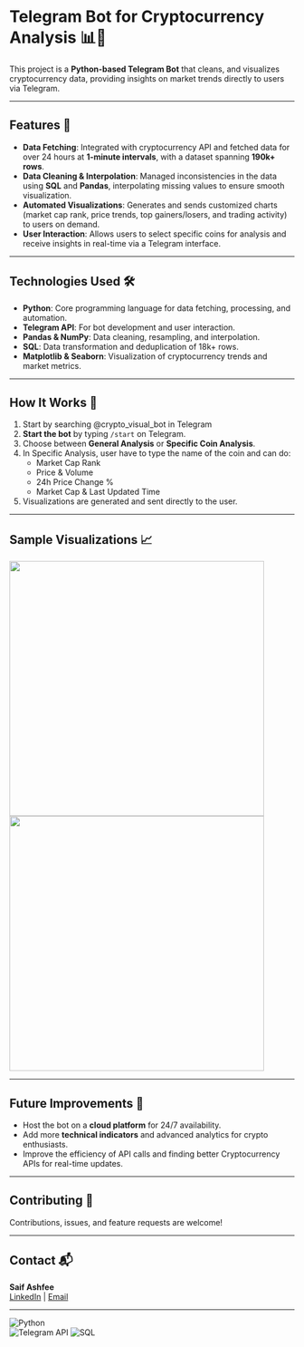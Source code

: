# Telegram Bot for Cryptocurrency Analysis 📊💬  

This project is a **Python-based Telegram Bot** that cleans, and visualizes cryptocurrency data, providing insights on market trends directly to users via Telegram.

---

## Features 🚀  
- **Data Fetching**: Integrated with cryptocurrency API and fetched data for over 24 hours at **1-minute intervals**, with a dataset spanning **190k+ rows**.  
- **Data Cleaning & Interpolation**: Managed inconsistencies in the data using **SQL** and **Pandas**, interpolating missing values to ensure smooth visualization. 
- **Automated Visualizations**: Generates and sends customized charts (market cap rank, price trends, top gainers/losers, and trading activity) to users on demand. 
- **User Interaction**: Allows users to select specific coins for analysis and receive insights in real-time via a Telegram interface.

---

## Technologies Used 🛠️  
- **Python**: Core programming language for data fetching, processing, and automation.  
- **Telegram API**: For bot development and user interaction.  
- **Pandas & NumPy**: Data cleaning, resampling, and interpolation.  
- **SQL**: Data transformation and deduplication of 18k+ rows.  
- **Matplotlib & Seaborn**: Visualization of cryptocurrency trends and market metrics.  

---

## How It Works 📝  
1. Start by searching @crypto_visual_bot in Telegram
2. **Start the bot** by typing `/start` on Telegram.  
3. Choose between **General Analysis** or **Specific Coin Analysis**.  
4. In Specific Analysis, user have to type the name of the coin and can do:  
    - Market Cap Rank  
    - Price & Volume  
    - 24h Price Change %  
    - Market Cap & Last Updated Time  
5. Visualizations are generated and sent directly to the user.
   
---

## Sample Visualizations 📈  
<img src="https://github.com/user-attachments/assets/f88fc6e8-85b2-4182-a6a5-16794219abd9" width="450" />
<img src="https://github.com/user-attachments/assets/74ec719b-c073-4e28-8fc4-6ebce8a59a49" width="450" />

---

## Future Improvements 🔮  
- Host the bot on a **cloud platform** for 24/7 availability.  
- Add more **technical indicators** and advanced analytics for crypto enthusiasts.  
- Improve the efficiency of API calls and finding better Cryptocurrency APIs for real-time updates.

---

## Contributing 🤝  
Contributions, issues, and feature requests are welcome!

---

## Contact 📬  
**Saif Ashfee**  
[LinkedIn](https://www.linkedin.com/in/saif-ashfee-267169308/) | [Email](saif.ashfee@gmail.com)  

---
 
![Python](https://img.shields.io/badge/Python-3.8-blue)  
![Telegram API](https://img.shields.io/badge/Telegram-Bot-green)
![SQL](https://img.shields.io/badge/SQL-Database-blue)    
